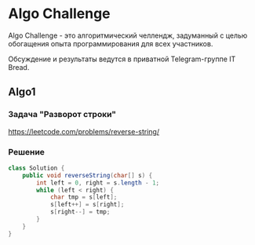# Algo Challenge

Algo Challenge - это алгоритмический челлендж, задуманный с целью обогащения опыта программирования для всех участников.

Обсуждение и результаты ведутся в приватной Telegram-группе IT Bread.

## Algo1

### Задача "Разворот строки"

https://leetcode.com/problems/reverse-string/

### Решение

```java
class Solution {
    public void reverseString(char[] s) {
        int left = 0, right = s.length - 1;
        while (left < right) {
            char tmp = s[left];
            s[left++] = s[right];
            s[right--] = tmp;
        }
    }
}
```
